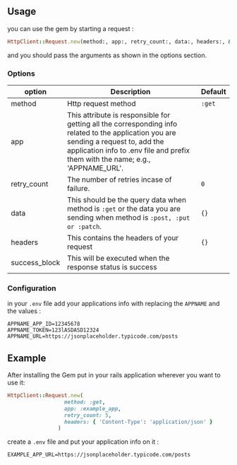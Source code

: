 ## Usage
you can use the gem by starting a request :
```ruby
HttpClient::Request.new(method:, app:, retry_count:, data:, headers:, &success_block)
```
and you should pass the arguments as shown in the options section.
### Options

| option        | Description | Default |
|---------------|-------------|---------|
| method        | Http request method | ```:get``` |
| app           | This attribute is responsible for getting all the corresponding info related to the application you are sending a request to, add the application info to .env file and prefix them with the name; e.g., 'APPNAME_URL'. |
| retry_count   | The number of retries incase of failure. | ```0``` |
| data          | This should be the query data when method is ```:get``` or the data you are sending when method is ```:post, :put or :patch```. | ```{}``` |
| headers       | This contains the headers of your request | ```{}``` |
| success_block | This will be executed when the response status is success |

### Configuration

in your ```.env``` file add your applications info with replacing the ```APPNAME``` and the values :

```
APPNAME_APP_ID=12345678
APPNAME_TOKEN=123lASDASD12324
APPNAME_URL=https://jsonplaceholder.typicode.com/posts
```
## Example 
After installing the Gem 
put in your rails application wherever you want to use it:
```ruby
HttpClient::Request.new(
                  method: :get,  
                  app: :example_app, 
                  retry_count: 5, 
                  headers: { 'Content-Type': 'application/json' }
                )
```
create a ```.env``` file and put your application info on it : 
```
EXAMPLE_APP_URL=https://jsonplaceholder.typicode.com/posts
```
